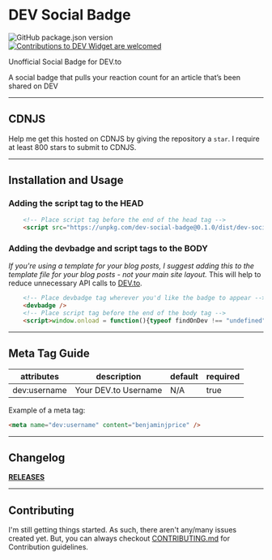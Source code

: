 # DEV Social Badge
<p align="left">
<img alt="GitHub package.json version" src="https://img.shields.io/github/package-json/v/BenjaminPrice/dev-social-badge?style=flat-square"> <a href="CONTRIBUTING.md"><img alt="Contributions to DEV Widget are welcomed" src="https://img.shields.io/badge/contributions-welcome-brightgreen?style=flat-square"></a>
</p>
Unofficial Social Badge for DEV.to

A social badge that pulls your reaction count for an article that’s been shared on DEV

---

## CDNJS

Help me get this hosted on CDNJS by giving the repository a `star`. I require at least 800 stars to submit to CDNJS.

---

## Installation and Usage

### Adding the script tag to the HEAD

```html
    <!-- Place script tag before the end of the head tag -->
    <script src="https://unpkg.com/dev-social-badge@0.1.0/dist/dev-social-badge.min.js"></script>
```

### Adding the devbadge and script tags to the BODY
_If you're using a template for your blog posts, I suggest adding this to the template file for your blog posts - not your main site layout._ This will help to reduce unnecessary API calls to [DEV.to](https://dev.to/).

```html
    <!-- Place devbadge tag wherever you'd like the badge to appear -->
    <devbadge />
    <!-- Place script tag before the end of the body tag -->
    <script>window.onload = function(){typeof findOnDev !== "undefined" && findOnDev()}</script>
```

---

## Meta Tag Guide

| attributes    | description                   | default                  | required                 | 
|---------------|-------------------------------|--------------------------|--------------------------|
| dev:username  | Your DEV.to Username          | N/A                      | true                     |

Example of a meta tag:
```html
<meta name="dev:username" content="benjaminjprice" />
```
---

## Changelog
**[RELEASES](https://github.com/BenjaminPrice/dev-social-badge/releases)**

---

## Contributing

I'm still getting things started. As such, there aren't any/many issues created yet. But, you can always checkout [CONTRIBUTING.md](CONTRIBUTING.md) for Contribution guidelines.
